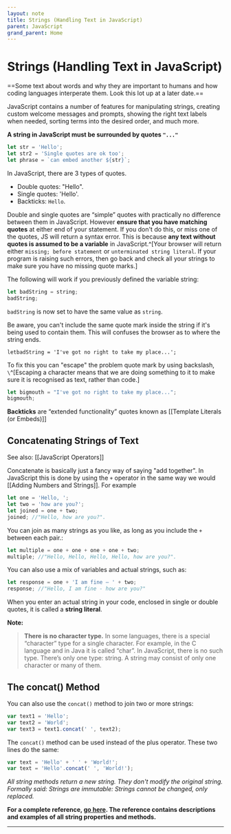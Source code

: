 ```yaml
---
layout: note
title: Strings (Handling Text in JavaScript)
parent: JavaScript
grand_parent: Home
---
```


# Strings (Handling Text in JavaScript)

==Some text about words and why they are important to humans and how coding languages interperate them. Look this lot up at a later date.==

JavaScript contains a number of features for manipulating strings, creating custom welcome messages and prompts, showing the right text labels when needed, sorting terms into the desired order, and much more.

**A string in JavaScript must be surrounded by quotes `"..."`**

```js
let str = 'Hello';
let str2 = 'Single quotes are ok too';
let phrase = `can embed another ${str}`;
```

In JavaScript, there are 3 types of quotes.

- Double quotes: "Hello".
- Single quotes: 'Hello'.
- Backticks: `Hello`.

Double and single quotes are “simple” quotes with practically no difference between them in JavaScript. However **ensure that you have matching quotes** at either end of your statement. If you don't do this, or miss one of the quotes, JS will return a syntax error. This is because **any text without quotes is assumed to be a variable** in JavaScript.^[Your browser will return either `missing; before statement` or `unterminated string literal`. If your program is raising such errors, then go back and check all your strings to make sure you have no missing quote marks.]

The following will work if you previously defined the variable string:

```js
let badString = string;
badString;
```

`badString` is now set to have the same value as `string`.

Be aware, you can't include the same quote mark inside the string if it's being used to contain them. This will confuses the browser as to where the string ends.

`letbadString = 'I've got no right to take my place...';`

To fix this you can "escape" the problem quote mark by using backslash, `\`^[Escaping a character means that we are doing something to it to make sure it is recognised as text, rather than code.]

```js
let bigmouth = "I've got no right to take my place...";
bigmouth;
```

**Backticks** are “extended functionality” quotes known as [[Template Literals (or Embeds)]]

## Concatenating Strings of Text

See also: [[JavaScript Operators]]

Concatenate is basically just a fancy way of saying "add together". In JavaScript this is done by using the `+` operator in the same way we would [[Adding Numbers and Strings]]. For example

```js
let one = 'Hello, ';
let two = 'how are you?';
let joined = one + two;
joined; //"Hello, how are you?".
```

You can join as many strings as you like, as long as you include the `+` between each pair.:

```js
let multiple = one + one + one + one + two;
multiple; //"Hello, Hello, Hello, Hello, how are you?".
```

You can also use a mix of variables and actual strings, such as:

```js
let response = one + 'I am fine — ' + two;
response; //"Hello, I am fine - how are you?"
```

When you enter an actual string in your code, enclosed in single or double quotes, it is called a **string literal**.

**Note:**

> **There is no character type.**
> In some languages, there is a special “character” type for a single character. For example, in the C language and in Java it is called “char”.
> In JavaScript, there is no such type. There’s only one type: string. A string may consist of only one character or many of them.

## The concat() Method

You can also use the `concat()` method to join two or more strings:

```js
var text1 = 'Hello';
var text2 = 'World';
var text3 = text1.concat(' ', text2);
```

The `concat()` method can be used instead of the plus operator. These two lines do the same:

```js
var text = 'Hello' + ' ' + 'World!';
var text = 'Hello'.concat(' ', 'World!');
```

_All string methods return a new string. They don't modify the original string.
Formally said: Strings are immutable: Strings cannot be changed, only replaced._

**For a complete reference, [go here](https://www.w3schools.com/jsref/jsref_obj_string.asp). The reference contains descriptions and examples of all string properties and methods.**

---
